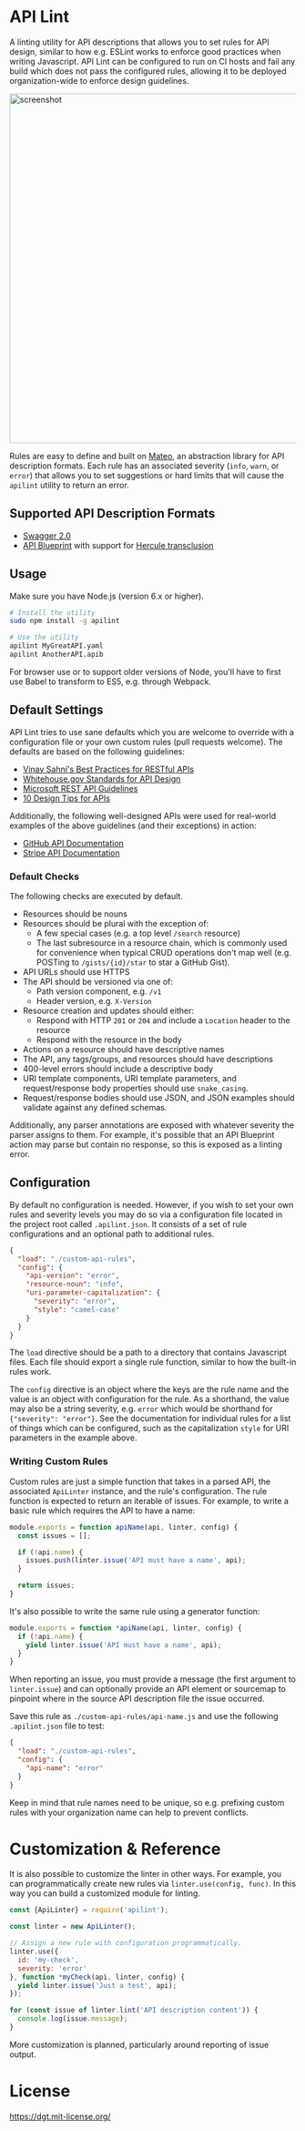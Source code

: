 # API Lint

A linting utility for API descriptions that allows you to set rules for API design, similar to how e.g. ESLint works to enforce good practices when writing Javascript. API Lint can be configured to run on CI hosts and fail any build which does not pass the configured rules, allowing it to be deployed organization-wide to enforce design guidelines.

<img width="614" alt="screenshot" src="https://cloud.githubusercontent.com/assets/22035690/20418197/4125d470-ad00-11e6-851d-ff1a0d6f0d43.png">

Rules are easy to define and built on [Mateo](https://github.com/danielgtaylor/mateo#mateo-api-description-library), an abstraction library for API description formats. Each rule has an associated severity (`info`, `warn`, or `error`) that allows you to set suggestions or hard limits that will cause the `apilint` utility to return an error.

## Supported API Description Formats

* [Swagger 2.0](http://swagger.io/specification/)
* [API Blueprint](https://apiblueprint.org/) with support for [Hercule transclusion](https://github.com/jamesramsay/hercule)

## Usage

Make sure you have Node.js (version 6.x or higher).

```sh
# Install the utility
sudo npm install -g apilint

# Use the utility
apilint MyGreatAPI.yaml
apilint AnotherAPI.apib
```

For browser use or to support older versions of Node, you'll have to first use Babel to transform to ES5, e.g. through Webpack.

## Default Settings

API Lint tries to use sane defaults which you are welcome to override with a configuration file or your own custom rules (pull requests welcome). The defaults are based on the following guidelines:

- [Vinay Sahni's Best Practices for RESTful APIs](http://www.vinaysahni.com/best-practices-for-a-pragmatic-restful-api)
- [Whitehouse.gov Standards for API Design](https://github.com/WhiteHouse/api-standards#white-house-web-api-standards)
- [Microsoft REST API Guidelines](https://github.com/Microsoft/api-guidelines/blob/master/Guidelines.md)
- [10 Design Tips for APIs](https://phraseapp.com/blog/posts/best-practice-10-design-tips-for-apis/)

Additionally, the following well-designed APIs were used for real-world examples of the above guidelines (and their exceptions) in action:

- [GitHub API Documentation](https://developer.github.com/v3/)
- [Stripe API Documentation](https://stripe.com/docs/api)

### Default Checks

The following checks are executed by default.

- Resources should be nouns
- Resources should be plural with the exception of:
  - A few special cases (e.g. a top level `/search` resource)
  - The last subresource in a resource chain, which is commonly used for convenience when typical CRUD operations don't map well (e.g. POSTing to `/gists/{id}/star` to star a GitHub Gist).
- API URLs should use HTTPS
- The API should be versioned via one of:
  - Path version component, e.g. `/v1`
  - Header version, e.g. `X-Version`
- Resource creation and updates should either:
  - Respond with HTTP `201` or `204` and include a `Location` header to the resource
  - Respond with the resource in the body
- Actions on a resource should have descriptive names
- The API, any tags/groups, and resources should have descriptions
- 400-level errors should include a descriptive body
- URI template components, URI template parameters, and request/response body properties should use `snake_casing`.
- Request/response bodies should use JSON, and JSON examples should validate against any defined schemas.

Additionally, any parser annotations are exposed with whatever severity the parser assigns to them. For example, it's possible that an API Blueprint action may parse but contain no response, so this is exposed as a linting error.

## Configuration

By default no configuration is needed. However, if you wish to set your own rules and severity levels you may do so via a configuration file located in the project root called `.apilint.json`. It consists of a set of rule configurations and an optional path to additional rules.

```json
{
  "load": "./custom-api-rules",
  "config": {
    "api-version": "error",
    "resource-noun": "info",
    "uri-parameter-capitalization": {
      "severity": "error",
      "style": "camel-case"
    }
  }
}
```

The `load` directive should be a path to a directory that contains Javascript files. Each file should export a single rule function, similar to how the built-in rules work.

The `config` directive is an object where the keys are the rule name and the value is an object with configuration for the rule. As a shorthand, the value may also be a string severity, e.g. `error` which would be shorthand for `{"severity": "error"}`. See the documentation for individual rules for a list of things which can be configured, such as the capitalization `style` for URI parameters in the example above.

### Writing Custom Rules

Custom rules are just a simple function that takes in a parsed API, the associated `ApiLinter` instance, and the rule's configuration. The rule function is expected to return an iterable of issues. For example, to write a basic rule which requires the API to have a name:

```js
module.exports = function apiName(api, linter, config) {
  const issues = [];

  if (!api.name) {
    issues.push(linter.issue('API must have a name', api);
  }

  return issues;
}
```

It's also possible to write the same rule using a generator function:

```js
module.exports = function *apiName(api, linter, config) {
  if (!api.name) {
    yield linter.issue('API must have a name', api);
  }
}
```

When reporting an issue, you must provide a message (the first argument to `linter.issue`) and can optionally provide an API element or sourcemap to pinpoint where in the source API description file the issue occurred.

Save this rule as `./custom-api-rules/api-name.js` and use the following `.apilint.json` file to test:

```json
{
  "load": "./custom-api-rules",
  "config": {
    "api-name": "error"
  }
}
```

Keep in mind that rule names need to be unique, so e.g. prefixing custom rules with your organization name can help to prevent conflicts.

# Customization & Reference

It is also possible to customize the linter in other ways. For example, you can programmatically create new rules via `linter.use(config, func)`. In this way you can build a customized module for linting.

```js
const {ApiLinter} = require('apilint');

const linter = new ApiLinter();

// Assign a new rule with configuration programmatically.
linter.use({
  id: 'my-check',
  severity: 'error'
}, function *myCheck(api, linter, config) {
  yield linter.issue('Just a test', api);
});

for (const issue of linter.lint('API description content')) {
  console.log(issue.message);
}
```

More customization is planned, particularly around reporting of issue output.

# License

https://dgt.mit-license.org/
